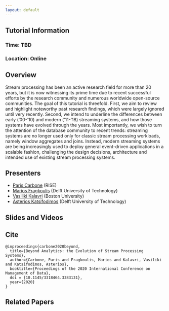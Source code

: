 ```yaml
---
layout: default
---
```


## Tutorial Information
### Time: TBD
### Location: Online

## Overview
Stream processing has been an active research field for more than 20 years, but it is now witnessing its prime time due to recent successful efforts by the research community and numerous worldwide open-source communities. The goal of this tutorial is threefold. First, we aim to review and highlight noteworthy past research findings, which were largely ignored until very recently. Second, we intend to underline the differences between early (’00-’10) and modern (’11-’18) streaming systems, and how those systems have evolved through the years. Most importantly, we wish to turn the attention of the database community to recent trends: streaming systems are no longer used only for classic stream processing workloads, namely window aggregates and joins. Instead, modern streaming systems are being increasingly used to deploy general event-driven applications in a scalable fashion, challenging the design decisions, architecture and intended use of existing stream processing systems.

## Presenters

- [Paris Carbone](https://www.ri.se/en/paris-carbone) (RISE)
- [Marios Fragkoulis](http://mariosfragkoulis.gr/) (Delft University of Technology)
- [Vasiliki Kalavri](https://cs-people.bu.edu/vkalavri/) (Boston University)
- [Asterios Katsifodimos](http://asterios.katsifodimos.com/) (Delft University of Technology)

## Slides and Videos

## Cite

```
@inproceedings{carbone2020beyond,
  title={Beyond Analytics: the Evolution of Stream Processing Systems},
  author={Carbone, Paris and Fragkoulis, Marios and Kalavri, Vasiliki and Katsifodimos, Asterios},
  booktitle={Proceedings of the 2020 International Conference on Management of Data},
  doi = {10.1145/3318464.3383131},
  year={2020}
}
```


## Related Papers
